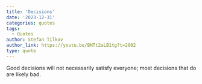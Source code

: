 ```yaml
---
title: 'Decisions'
date: '2023-12-31'
categories: quotes
tags:
  - Quotes
author: Stefan Tilkov
author_link: https://youtu.be/BNTt2aLB1tg?t=2002
type: quote
---
```


Good decisions will not necessarily satisfy everyone; most decisions that do are likely bad.
